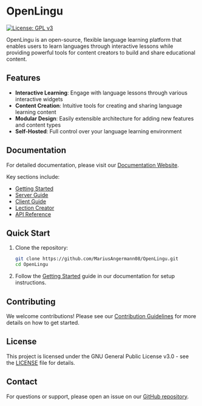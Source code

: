 # OpenLingu

[![License: GPL v3](https://img.shields.io/badge/License-GPLv3-blue.svg)](https://www.gnu.org/licenses/gpl-3.0)

OpenLingu is an open-source, flexible language learning platform that enables users to learn languages through interactive lessons while providing powerful tools for content creators to build and share educational content.

## Features

- **Interactive Learning**: Engage with language lessons through various interactive widgets
- **Content Creation**: Intuitive tools for creating and sharing language learning content
- **Modular Design**: Easily extensible architecture for adding new features and content types
- **Self-Hosted**: Full control over your language learning environment

## Documentation

For detailed documentation, please visit our [Documentation Website](https://mariusangermann08.github.io/OpenLingu/).

Key sections include:
- [Getting Started](https://mariusangermann08.github.io/OpenLingu/getting-started/)
- [Server Guide](https://mariusangermann08.github.io/OpenLingu/server/)
- [Client Guide](https://mariusangermann08.github.io/OpenLingu/client/)
- [Lection Creator](https://mariusangermann08.github.io/OpenLingu/lectioncreator/)
- [API Reference](https://mariusangermann08.github.io/OpenLingu/api/)

## Quick Start

1. Clone the repository:
   ```bash
   git clone https://github.com/MariusAngermann08/OpenLingu.git
   cd OpenLingu
   ```

2. Follow the [Getting Started](https://mariusangermann08.github.io/OpenLingu/getting-started/) guide in our documentation for setup instructions.

## Contributing

We welcome contributions! Please see our [Contribution Guidelines](CONTRIBUTING.md) for more details on how to get started.

## License

This project is licensed under the GNU General Public License v3.0 - see the [LICENSE](LICENSE) file for details.

## Contact

For questions or support, please open an issue on our [GitHub repository](https://github.com/MariusAngermann08/OpenLingu/issues).